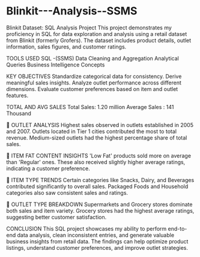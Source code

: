 # Blinkit---Analysis--SSMS
Blinkit Dataset: SQL Analysis Project
This project demonstrates my proficiency in SQL for data exploration and analysis using a retail dataset from Blinkit (formerly Grofers). The dataset includes product details, outlet information, sales figures, and customer ratings.

TOOLS USED 
SQL -(SSMS)
Data Cleaning and Aggregation
Analytical Queries
Business Intelligence Concepts

KEY OBJECTIVES
Standardize categorical data for consistency.
Derive meaningful sales insights.
Analyze outlet performance across different dimensions.
Evaluate customer preferences based on item and outlet features.

TOTAL AND AVG SALES
Total Sales: 1.20 million 
Average Sales : 141 Thousand

🏪 OUTLET ANALYSIS
Highest sales observed in outlets established in 2005 and 2007.
Outlets located in Tier 1 cities contributed the most to total revenue.
Medium-sized outlets had the highest percentage share of total sales.

🧂 ITEM FAT CONTENT INSIGHTS
'Low Fat' products sold more on average than 'Regular' ones.
These also received slightly higher average ratings, indicating a customer preference.

🍞 ITEM TYPE TRENDS
Certain categories like Snacks, Dairy, and Beverages contributed significantly to overall sales.
Packaged Foods and Household categories also saw consistent sales and ratings.

🏢 OUTLET TYPE BREAKDOWN
Supermarkets and Grocery stores dominate both sales and item variety.
Grocery stores had the highest average ratings, suggesting better customer satisfaction.

CONCLUSION
This SQL project showcases my ability to perform end-to-end data analysis, clean inconsistent entries, and generate valuable business insights from retail data. The findings can help optimize product listings, understand customer preferences, and improve outlet strategies.



